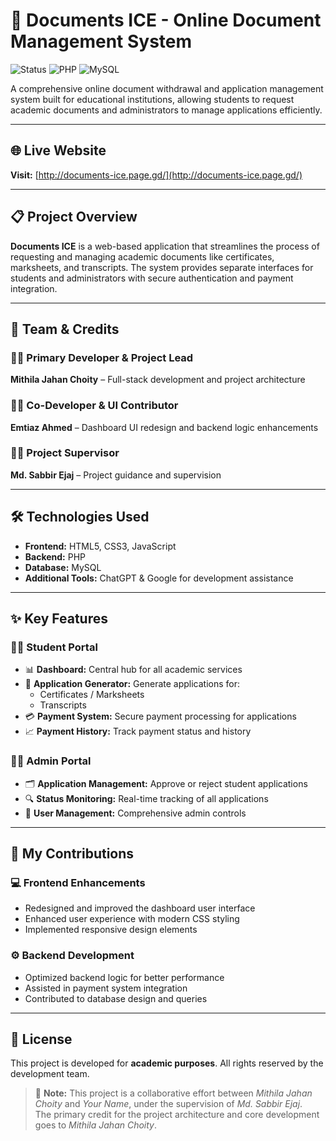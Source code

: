 # 📄 Documents ICE - Online Document Management System

![Status](https://img.shields.io/badge/Status-Live-brightgreen)
![PHP](https://img.shields.io/badge/PHP-8.0+-blue)
![MySQL](https://img.shields.io/badge/MySQL-Database-orange)

A comprehensive online document withdrawal and application management system built for educational institutions, allowing students to request academic documents and administrators to manage applications efficiently.

---

## 🌐 Live Website
**Visit:** [http://documents-ice.page.gd/](http://documents-ice.page.gd/)

---

## 📋 Project Overview
**Documents ICE** is a web-based application that streamlines the process of requesting and managing academic documents like certificates, marksheets, and transcripts. The system provides separate interfaces for students and administrators with secure authentication and payment integration.

---

## 👥 Team & Credits

### 🧑‍💻 Primary Developer & Project Lead
**Mithila Jahan Choity** – Full-stack development and project architecture

### 👩‍💻 Co-Developer & UI Contributor
**Emtiaz Ahmed** – Dashboard UI redesign and backend logic enhancements

### 🧑‍🏫 Project Supervisor
**Md. Sabbir Ejaj** – Project guidance and supervision

---

## 🛠️ Technologies Used
- **Frontend:** HTML5, CSS3, JavaScript  
- **Backend:** PHP  
- **Database:** MySQL  
- **Additional Tools:** ChatGPT & Google for development assistance  

---

## ✨ Key Features

### 👨‍🎓 Student Portal
- 📊 **Dashboard:** Central hub for all academic services  
- 📄 **Application Generator:** Generate applications for:
  - Certificates / Marksheets
  - Transcripts  
- 💳 **Payment System:** Secure payment processing for applications  
- 📈 **Payment History:** Track payment status and history  

### 👨‍💼 Admin Portal
- 🗂️ **Application Management:** Approve or reject student applications  
- 🔍 **Status Monitoring:** Real-time tracking of all applications  
- 👥 **User Management:** Comprehensive admin controls  

---

## 🎯 My Contributions

### 💻 Frontend Enhancements
- Redesigned and improved the dashboard user interface  
- Enhanced user experience with modern CSS styling  
- Implemented responsive design elements  

### ⚙️ Backend Development
- Optimized backend logic for better performance  
- Assisted in payment system integration  
- Contributed to database design and queries  

---

## 📄 License
This project is developed for **academic purposes**. All rights reserved by the development team.

> 📝 **Note:** This project is a collaborative effort between *Mithila Jahan Choity* and *Your Name*, under the supervision of *Md. Sabbir Ejaj*.  
> The primary credit for the project architecture and core development goes to *Mithila Jahan Choity*.
